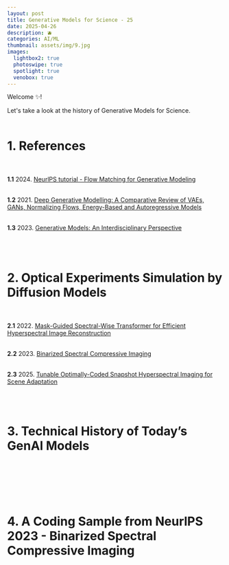```yaml
---
layout: post
title: Generative Models for Science - 25
date: 2025-04-26
description: 🫐
categories: AI/ML
thumbnail: assets/img/9.jpg
images:
  lightbox2: true
  photoswipe: true
  spotlight: true
  venobox: true
---
```



Welcome ✨!

Let's take a look at the history of Generative Models for Science.<br><br>





# 1. References<br><br>

**1.1** 2024. [NeurlPS tutorial - Flow Matching for Generative Modeling](https://neurips.cc/virtual/2024/tutorial/99531) <br><br>

**1.2**  2021. [Deep Generative Modelling: A Comparative Review of VAEs, GANs, Normalizing Flows, Energy-Based and Autoregressive Models](https://ieeexplore.ieee.org/abstract/document/9555209)<br><br>

**1.3**  2023. [Generative Models: An Interdisciplinary Perspective](https://www.annualreviews.org/content/journals/10.1146/annurev-statistics-033121-110134)<br><br><br><br>


# 2. Optical Experiments Simulation by Diffusion Models<br><br>

**2.1** 2022. [Mask-Guided Spectral-Wise Transformer for Efficient Hyperspectral Image Reconstruction](https://openaccess.thecvf.com/content/CVPR2022/html/Cai_Mask-Guided_Spectral-Wise_Transformer_for_Efficient_Hyperspectral_Image_Reconstruction_CVPR_2022_paper.html)<br><br>


**2.2** 2023. [Binarized Spectral Compressive Imaging](https://proceedings.neurips.cc/paper_files/paper/2023/hash/788e086c07b8d6fa6b279df56e512312-Abstract-Conference.html)<br><br>


**2.3** 2025. [Tunable Optimally-Coded Snapshot Hyperspectral Imaging for Scene Adaptation](https://onlinelibrary.wiley.com/doi/full/10.1002/lpor.202401921?casa_token=b1RPYQ5X85cAAAAA%3ArCeurTg2UnYi-G88T2esLaRmKlHEJdMUywn0UROqVcD1xfZ5jpQTUYlLrIVm97A2wojMePyxuO2fcLc)<br><br><br><br>



# 3. Technical History of Today’s GenAI Models<br><br><br><br>




# 4. A Coding Sample from NeurlPS 2023 - Binarized Spectral Compressive Imaging<br><br><br><br>










